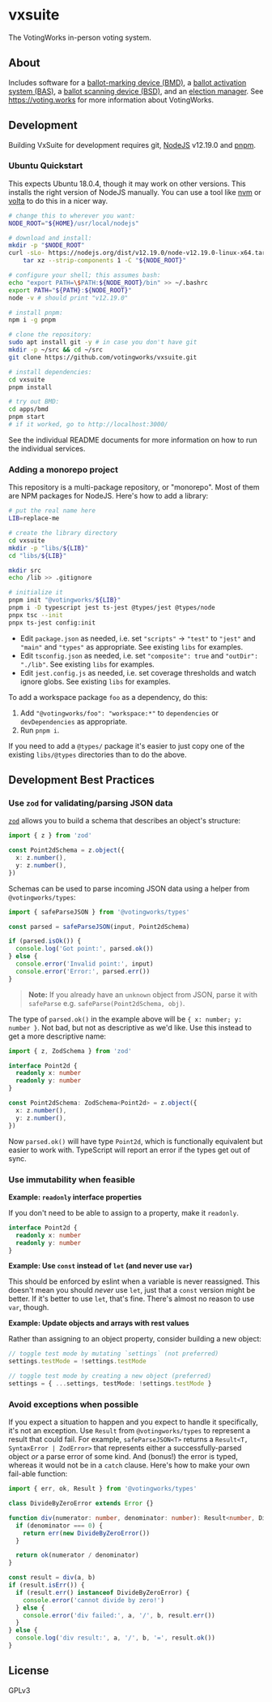 # vxsuite

The VotingWorks in-person voting system.

## About

Includes software for a [ballot-marking device (BMD)](./apps/bmd), a
[ballot activation system (BAS)](./apps/bas), a
[ballot scanning device (BSD)](./apps/bsd), and an
[election manager](./apps/election-manager). See https://voting.works for more
information about VotingWorks.

## Development

Building VxSuite for development requires git, [NodeJS](https://nodejs.org/)
v12.19.0 and [pnpm](https://pnpm.js.org).

### Ubuntu Quickstart

This expects Ubuntu 18.0.4, though it may work on other versions. This installs
the right version of NodeJS manually. You can use a tool like
[nvm](https://github.com/nvm-sh/nvm) or [volta](https://volta.sh) to do this in
a nicer way.

```sh
# change this to wherever you want:
NODE_ROOT="${HOME}/usr/local/nodejs"

# download and install:
mkdir -p "$NODE_ROOT"
curl -sLo- https://nodejs.org/dist/v12.19.0/node-v12.19.0-linux-x64.tar.gz | \
    tar xz --strip-components 1 -C "${NODE_ROOT}"

# configure your shell; this assumes bash:
echo "export PATH=\$PATH:${NODE_ROOT}/bin" >> ~/.bashrc
export PATH="${PATH}:${NODE_ROOT}"
node -v # should print "v12.19.0"

# install pnpm:
npm i -g pnpm

# clone the repository:
sudo apt install git -y # in case you don't have git
mkdir -p ~/src && cd ~/src
git clone https://github.com/votingworks/vxsuite.git

# install dependencies:
cd vxsuite
pnpm install

# try out BMD:
cd apps/bmd
pnpm start
# if it worked, go to http://localhost:3000/
```

See the individual README documents for more information on how to run the individual services.

### Adding a monorepo project

This repository is a multi-package repository, or "monorepo". Most of them are NPM packages for NodeJS. Here's how to add a library:

```sh
# put the real name here
LIB=replace-me

# create the library directory
cd vxsuite
mkdir -p "libs/${LIB}"
cd "libs/${LIB}"

mkdir src
echo /lib >> .gitignore

# initialize it
pnpm init "@votingworks/${LIB}"
pnpm i -D typescript jest ts-jest @types/jest @types/node
pnpx tsc --init
pnpx ts-jest config:init
```

- Edit `package.json` as needed, i.e. set `"scripts"` → `"test"` to `"jest"` and `"main"` and `"types"` as appropriate. See existing `libs` for examples.
- Edit `tsconfig.json` as needed, i.e. set `"composite": true` and `"outDir": "./lib"`. See existing `libs` for examples.
- Edit `jest.config.js` as needed, i.e. set coverage thresholds and watch ignore globs. See existing `libs` for examples.

To add a workspace package `foo` as a dependency, do this:
1. Add `"@votingworks/foo": "workspace:*"` to `dependencies` or `devDependencies` as appropriate.
2. Run `pnpm i`.

If you need to add a `@types/` package it's easier to just copy one of the existing `libs/@types` directories than to do the above.

## Development Best Practices

### Use `zod` for validating/parsing JSON data

[`zod`](https://github.com/colinhacks/zod) allows you to build a schema that describes an object's structure:

```ts
import { z } from 'zod'

const Point2dSchema = z.object({
  x: z.number(),
  y: z.number(),
})
```

Schemas can be used to parse incoming JSON data using a helper from `@votingworks/types`:

```ts
import { safeParseJSON } from '@votingworks/types'

const parsed = safeParseJSON(input, Point2dSchema)

if (parsed.isOk()) {
  console.log('Got point:', parsed.ok())
} else {
  console.error('Invalid point:', input)
  console.error('Error:', parsed.err())
}
```

> **Note:** If you already have an `unknown` object from JSON, parse it with `safeParse` e.g. `safeParse(Point2dSchema, obj)`.

The type of `parsed.ok()` in the example above will be `{ x: number; y: number }`. Not bad, but not as descriptive as we'd like. Use this instead to get a more descriptive name:

```ts
import { z, ZodSchema } from 'zod'

interface Point2d {
  readonly x: number
  readonly y: number
}

const Point2dSchema: ZodSchema<Point2d> = z.object({
  x: z.number(),
  y: z.number(),
})
```

Now `parsed.ok()` will have type `Point2d`, which is functionally equivalent but easier to work with. TypeScript will report an error if the types get out of sync.

### Use immutability when feasible

**Example: `readonly` interface properties**

If you don't need to be able to assign to a property, make it `readonly`.

```ts
interface Point2d {
  readonly x: number
  readonly y: number
}
```

**Example: Use `const` instead of `let` (and never use `var`)**

This should be enforced by eslint when a variable is never reassigned. This doesn't mean you should _never_ use `let`, just that a `const` version might be better. If it's better to use `let`, that's fine. There's almost no reason to use `var`, though.

**Example: Update objects and arrays with rest values**

Rather than assigning to an object property, consider building a new object:

```ts
// toggle test mode by mutating `settings` (not preferred)
settings.testMode = !settings.testMode

// toggle test mode by creating a new object (preferred)
settings = { ...settings, testMode: !settings.testMode }
```

### Avoid exceptions when possible

If you expect a situation to happen and you expect to handle it specifically, it's not an exception. Use `Result` from `@votingworks/types` to represent a result that could fail. For example, `safeParseJSON<T>` returns a `Result<T, SyntaxError | ZodError>` that represents either a successfully-parsed object _or_ a parse error of some kind. And (bonus!) the error is typed, whereas it would not be in a `catch` clause. Here's how to make your own fail-able function:

```ts
import { err, ok, Result } from '@votingworks/types'

class DivideByZeroError extends Error {}

function div(numerator: number, denominator: number): Result<number, DivideByZeroError> {
  if (denominator === 0) {
    return err(new DivideByZeroError())
  }

  return ok(numerator / denominator)
}

const result = div(a, b)
if (result.isErr()) {
  if (result.err() instanceof DivideByZeroError) {
    console.error('cannot divide by zero!')
  } else {
    console.error('div failed:', a, '/', b, result.err())
  }
} else {
  console.log('div result:', a, '/', b, '=', result.ok())
}
```

## License

GPLv3
